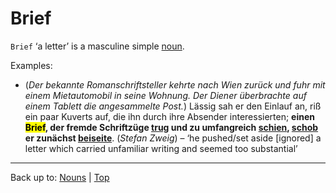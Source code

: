 # Brief

`Brief` ‘a letter’ is a masculine simple [noun](../../index.md).

Examples:

- (*Der bekannte Romanschriftsteller kehrte nach Wien zurück und fuhr mit einem Mietautomobil in seine Wohnung. Der Diener überbrachte auf einem Tablett die angesammelte Post.*) Lässig sah er den Einlauf an, riß ein paar Kuverts auf, die ihn durch ihre Absender interessierten; **einen <mark>Brief</mark>, der fremde Schriftzüge [trug](../../../verbs/t/tr/tragen.md) und zu umfangreich [schien](../../../verbs/s/sc/scheinen.md), [schob](../../../verbs/b/be/beiseiteschieben.md) er zunächst [beiseite](../../../verbs/b/be/beiseiteschieben.md)**. (*Stefan Zweig*) – ‘he pushed/set aside \[ignored\] a letter which carried unfamiliar writing and seemed too substantial’

----

Back up to: [Nouns](../../index.md) | [Top](../../../index.md)
